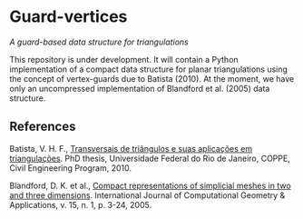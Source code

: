 # Guard-vertices
*A guard-based data structure for triangulations*

This repository is under development.
It will contain a Python implementation of a compact data structure for planar triangulations using the concept of vertex-guards due to Batista (2010).
At the moment, we have only an uncompressed implementation of Blandford et al. (2005) data structure.

## References

Batista, V. H. F., [Transversais de triângulos e suas aplicações em triangulações](http://objdig.ufrj.br/60/teses/coppe_d/VicenteHelanoFeitosaBatista.pdf). PhD thesis, Universidade Federal do Rio de Janeiro, COPPE, Civil Engineering Program, 2010.  

Blandford, D. K. et al., [Compact representations of simplicial meshes in two and three dimensions](https://www.worldscientific.com/doi/abs/10.1142/S0218195905001580). International Journal of Computational Geometry \& Applications, v. 15, n. 1, p. 3-24, 2005.
